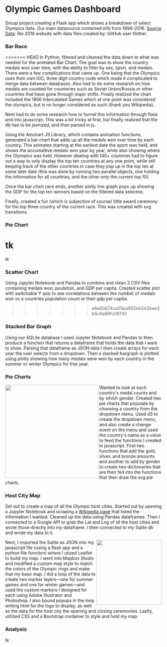 # Olympic Games Dashboard
Group project creating a Flask app which shows a breakdown of select Olympics data. Our main datasource contained info from 1896–2016. [Source Data](https://www.kaggle.com/rio2016/olympic-games): Rio 2016 website with data files created by: GitHub user flother.
### Bar Race 
<<<<<<< HEAD
In Python, filtered and cleaned the data down to what was needed for the animated Bar Chart. The goal was to show the country medals won over time, with the ability to filter by sex, sport, and medals. There were a few complications that came up. One being that the Olympics uses their own IOC, three digit country code which made it complicated to merge data between databases. Also had to do some research on how medals are counted for counteries such as Soviet Union/Russia or other countries that have gone through major shifts. Finally realized the chart included the 1906 Intercalated Games which at one point was considered the olympics, but is no longer considered as such (thank you Wikipedia).

Next had to do some research how to funnel this information through flask and into javascript. This was a bit tricky at first, but finally realized that the db has to be jsonized, and then parsed in js.

Using the Amchart JS Library, which contains animation functions, generated a bar chart that adds up all the medals won over time by each country. This animates starting at the earliest date the sport was held, and shows the accumaltive medals won year by year, while also showing where the Olympics was held. However dealing with 140+ countries had to figure out a way to only display the top ten countries at any one point, while still keeping track of the other countries in case they pop up in the top ten at some later date (this was done by running two parallel objects, one holding the information for all countries, and the other only the current top 10). 

Once the bar chart race ends, another plotly line graph pops up showing the GDP for the top ten winners based on the filtered data selected.

Finally, created a fun (which is subjective of course) little award ceremony for the top three country of the current race. This was created with svg transitions.
### Pie Chart
tk
=======
tk
### Scatter Chart
Using Jupyter Notebook and Pandas to combine and clean 2 CSV files containing medals won, poulation, and GDP per capita. Created scatter plot with switchable Y axis to see correlations between the number of medals won vs a countries population count or their gdp per capita.
>>>>>>> e8e60674ca05ea955eb342bae3b6c6a96fc06130
### Stacked Bar Graph
Using our SQLite database I used Jupyter Notebook and Pandas to then produce a function that returns a dataframe that holds the data that I want to show. Parsing that dataframe as JSON data I then create arrays for each year the user selects from a dropdown. Then a stacked bargraph is plotted using plotly showing how many medals were won by each country in the summer or winter Olympics for that year. 
### Pie Charts
<img align="left" src="https://github.com/julia-claira/project3_group_springy_olympics/blob/main/resources/pies.png" width="300">
Wanted to look at each country's medal counts and by which gender. Created two pie charts that populate by choosing a country from the dropdown menu. Used d3 to create the dropdown menu, and also create a change event on the menu and used the country's name as a value to feed the functions I created in javascript. First two functions that add the gold, silver, and bronze amounts and another to add by gender to create two dicitonaries that are then fed into the functions that then draw the svg pie charts.

### Host City Map
Set out to create a map of all the Olympic host cities. Started out by opening a Jupyter Notebook and scraping a [Wikipedia page](https://en.wikipedia.org/wiki/List_of_Olympic_Games_host_cities) that listed the information I wanted. Cleaned up the data using Pandas dataframes. Then I connected to a Google API to grab the Lat and Lng of all the host cities and wrote those directly into my dataframe. I then connected to my Sqlite db and wrote my data to it. 

<img align="right" src="https://github.com/julia-claira/project3_group_springy_olympics/blob/main/resources/map.png" width="210">
Next, I imported the Sqlite as JSON into my javascript file (using a flask app and a python file function) where I utized Leaflet to build my map. I went into Mapbox Studio and modified a custom map style to match the colors of the Olympic rings and make that my base map. I did a loop of the data to create two marker layers—one for summer games and one for winter games—and used the custom markers I designed for each using Adobe Illustrator and Photoshop. I also bound popups in the loop writing html for the logo to display, as well as the data for the host city the opening and closing ceremonies. Lastly, utilized CSS and a Bootstrap container to style and hold my map. 

### Analysis
tk
